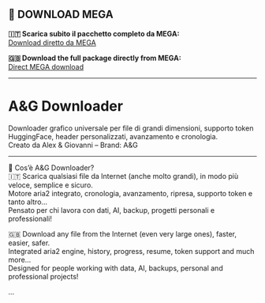 ## 🔗 DOWNLOAD MEGA

**🇮🇹 Scarica subito il pacchetto completo da MEGA:**  
[Download diretto da MEGA](https://mega.nz/file/yZswFSDJ#1K9ReKUL0iT3mNySzZUfWE74Cp6hD5rqkc9Knz5rD0k)

**🇬🇧 Download the full package directly from MEGA:**  
[Direct MEGA download](https://mega.nz/file/yZswFSDJ#1K9ReKUL0iT3mNySzZUfWE74Cp6hD5rqkc9Knz5rD0k)

---

# A&G Downloader

Downloader grafico universale per file di grandi dimensioni, supporto token HuggingFace, header personalizzati, avanzamento e cronologia.  
Creato da Alex & Giovanni – Brand: A&G

---

🚀 Cos’è A&G Downloader?  
🇮🇹 Scarica qualsiasi file da Internet (anche molto grandi), in modo più veloce, semplice e sicuro.  
Motore aria2 integrato, cronologia, avanzamento, ripresa, supporto token e tanto altro…  
Pensato per chi lavora con dati, AI, backup, progetti personali e professionali!

🇬🇧 Download any file from the Internet (even very large ones), faster, easier, safer.  
Integrated aria2 engine, history, progress, resume, token support and much more…  
Designed for people working with data, AI, backups, personal and professional projects!

...
